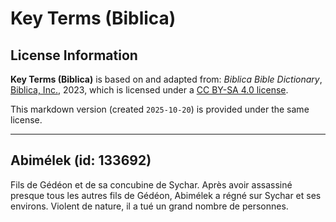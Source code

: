 # Key Terms (Biblica)

## License Information

**Key Terms (Biblica)** is based on and adapted from: _Biblica Bible Dictionary_, [Biblica, Inc.](https://www.biblica.com/), 2023, which is licensed under a [CC BY-SA 4.0 license](https://creativecommons.org/licenses/by-sa/4.0/legalcode.en).

This markdown version (created `2025-10-20`) is provided under the same license.



--------------------------------

## Abimélek (id: 133692)

Fils de Gédéon et de sa concubine de Sychar. Après avoir assassiné presque tous les autres fils de Gédéon, Abimélek a régné sur Sychar et ses environs. Violent de nature, il a tué un grand nombre de personnes.


